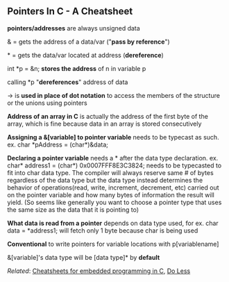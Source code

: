 ## Pointers In C - A Cheatsheet

**pointers/addresses** are always unsigned data

& = gets the address of a data/var ("**pass by reference**")

\* = gets the data/var located at address (**dereference**)

int *p = &n; **stores the address** of n in variable p

calling *p "**dereferences**" address of data

-> is **used in place of dot notation** to access the members of the structure or the unions using pointers

**Address of an array in C** is actually the address of the first byte of the array, which is fine because data in an array is stored consecutively

**Assigning a &[variable] to pointer variable** needs to be typecast as such. ex. char \*pAddress = (char*)&data;

**Declaring a pointer variable** needs a * after the data type declaration. ex. char* address1 = (char*) 0x0007FFF8E3C3824; needs to be typecasted to fit into char data type. The compiler will always reserve same # of bytes regardless of the data type but the data type instead determines the behavior of operations(read, write, increment, decrement, etc) carried out on the pointer variable and how many bytes of information the result will yield. (So seems like generally you want to choose a pointer type that uses the same size as the data that it is pointing to)

**What data is read from a pointer** depends on data type used, for ex. char data = *address1; will fetch only 1 byte because char is being used

**Conventional** to write pointers for variable locations with p[variablename]

&[variable]'s data type will be [data type]* by **default**

*Related*: [Cheatsheets for embedded programming in C](embedded-programming-in-c.html), [Do Less](do-less.html)
